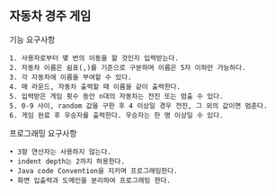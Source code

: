 자동차 경주 게임  
 -  
  
  
기능 요구사항   
 
    1. 사용자로부터 몇 번의 이동을 할 것인지 입력받는다.  
    2. 자동차 이름은 쉼표(,)를 기준으로 구분하며 이름은 5자 이하만 가능하다.  
    3. 각 자동차에 이름을 부여할 수 있다. 
    4. 매 라운드, 자동차 출력할 때 이름을 같이 출력한다.   
    5. 입력받은 게임 횟수 동안 n대의 자동차는 전진 또는 멈출 수 있다.    
    5. 0-9 사이, random 값을 구한 후 4 이상일 경우 전진, 그 외의 값이면 멈춘다.  
    6. 게임 완료 후 우승자를 출력한다. 우승자는 한 명 이상일 수 있다.  
  
  
 프로그래밍 요구사항  
  
    • 3항 연산자는 사용하지 않는다.  
    • indent depth는 2까지 허용한다.  
    • Java code Convention을 지키며 프로그래밍한다.  
    • 화면 입출력과 도메인을 분리하여 프로그래밍 한다.  